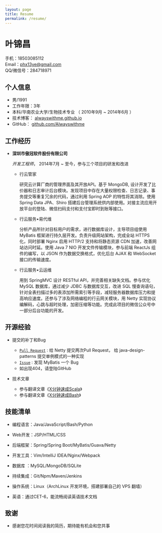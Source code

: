 ```yaml
---
layout: page
title: Resume
permalink: /resume/
---
```


叶锦昌
===============

手机：18503085112  
Email：<phx13ye@gmail.com>  
QQ/微信号：284718971  

个人信息
---------------

*   男/1991
*   工作年限：3年
*   本科/华南农业大学/生物技术专业 （ 2010年9月 ~ 2014年6月 ）
*   技术博客： [alwayswithme.github.io][博客]
*   GitHub： [github.com/Alwayswithme][GitHub]


工作经历
---------------

*   **深圳市傲冠软件股份有限公司**

    *开发工程师*， 2014年7月 ~ 至今，参与三个项目的研发和改进

    -   行云管家

        研究云计算厂商的管理界面及其开放API。基于 MongoDB, 设计开发了比价器和日志审计后台模块。发现项目中存在大量权限检查、日志记录、事务提交等重复冗余的代码，通过利用 Spring AOP 的特性将其消除。使用 Spring Data JPA、Shiro 搭建后台管理系统供内部使用。对接主流应用开放平台的登陆、微信扫码支付和支付宝即时到账等接口。

    -   行云服务•易代维

        分析产品所针对目标用户的需求，进行数据库设计，主导项目组使用 MyBatis 框架进行持久层开发。负责升级网站架构，完成全站 HTTPS 化，同时部署 Nginx 启用 HTTP/2 支持和将静态资源 CDN 加速，改善网站访问时延。使用 Java 7 NIO 开发文件传输模块，参与前端 ReactJs 组件的编写，以 JSON 作为数据交换格式，优化后台 AJAX 和 WebSocket 接口的传输速度。

    -   行云服务•云运维

        用到 SpringMVC 设计 RESTful API，并完善相关缺失文档。参与优化 MySQL 数据库，通过减少 JDBC 与数据库交互，改进 SQL 慢查询语句，针对全表扫描过多的表添加所需索引等手段，减轻服务器数据库压力和提高响应速度。还参与了涉及网络编程的行云网关模块，用 Netty 实现协议编解码，心跳与超时处理，加密压缩等功能。完成此项目的微信公众号中一部分后台功能的开发。


开源经验
---------------

*   提交的补丁和Bug

    -   [```Pull Request```][GitHub Pull Request] : 给 Netty 提交两次Pull Request， 给 java-design-patterns 提交单例模式的一种实现
    -   [```Issue```][GitHub Issue] : 发现 MyBatis 一个 Bug
    -   如出现404，请登陆GitHub

*   技术文章

    -   参与翻译文章《[X分钟速成Scala][scala-cn]》
    -   参与翻译文章《[X分钟速成Bash][bash-cn]》


技能清单
---------------

*   编程语言：Java/JavaScript/Bash/Python

*   Web开发：JSP/HTML/CSS

*   后端框架：Spring/Spring Boot/MyBatis/Guava/Netty

*   开发工具：Vim/IntelliJ IDEA/Nginx/Webpack

*   数据库  ：MySQL/MongoDB/SQLite

*   持续集成：Git/Npm/Maven/Jenkins

*   操作系统：Linux（ArchLinux 开发环境，搭建部署自己的 VPS 翻墙）

*   英语：通过CET-6，能流畅阅读英语技术文档


致谢
---------------

*   感谢您花时间阅读我的简历，期待能有机会和您共事


[博客]: https://alwayswithme.github.io
[GitHub]: https://github.com/Alwayswithme
[GitHub Pull Request]: https://github.com/pulls?q=is%3Apr+author%3AAlwayswithme+is%3Aclosed
[GitHub Issue]: https://github.com/issues?q=is%3Aissue+author%3AAlwayswithme+is%3Aclosed
[scala-cn]: http://learnxinyminutes.com/docs/zh-cn/scala-cn/
[bash-cn]: http://learnxinyminutes.com/docs/zh-cn/bash-cn/
